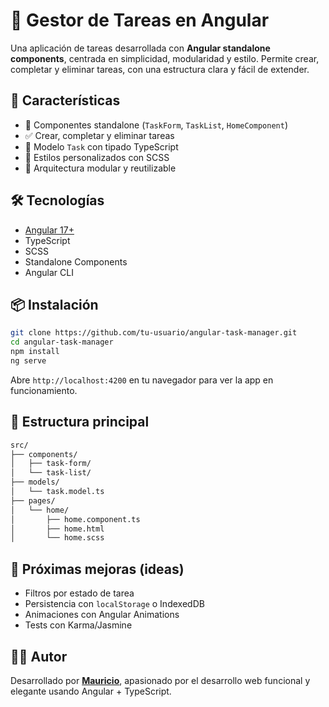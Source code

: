 
# 📝 Gestor de Tareas en Angular

Una aplicación de tareas desarrollada con **Angular standalone components**, centrada en simplicidad, modularidad y estilo. Permite crear, completar y eliminar tareas, con una estructura clara y fácil de extender.

## 🚀 Características

- 📌 Componentes standalone (`TaskForm`, `TaskList`, `HomeComponent`)
- ✅ Crear, completar y eliminar tareas
- 🧠 Modelo `Task` con tipado TypeScript
- 💅 Estilos personalizados con SCSS
- 🧩 Arquitectura modular y reutilizable

## 🛠️ Tecnologías

- [Angular 17+](https://angular.io/)
- TypeScript
- SCSS
- Standalone Components
- Angular CLI

## 📦 Instalación

```bash
git clone https://github.com/tu-usuario/angular-task-manager.git
cd angular-task-manager
npm install
ng serve
```

Abre `http://localhost:4200` en tu navegador para ver la app en funcionamiento.

## 🧩 Estructura principal

```bash
src/
├── components/
│   ├── task-form/
│   └── task-list/
├── models/
│   └── task.model.ts
├── pages/
│   └── home/
│       ├── home.component.ts
│       ├── home.html
│       └── home.scss
```

## 🌱 Próximas mejoras (ideas)

- Filtros por estado de tarea
- Persistencia con `localStorage` o IndexedDB
- Animaciones con Angular Animations
- Tests con Karma/Jasmine

## 👨‍💻 Autor

Desarrollado por [**Mauricio**](https://github.com/mauricioverar), apasionado por el desarrollo web funcional y elegante usando Angular + TypeScript.
